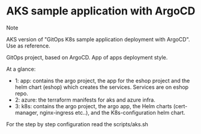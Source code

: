 # AKS sample application with ArgoCD

> [!NOTE]
> AKS version of "GitOps K8s sample application deployment with ArgoCD". Use as reference.

GitOps project, based on ArgoCD. App of apps deployment style.

At a glance:

- 1: app: contains the argo project, the app for the eshop project and the helm chart (eshop) which creates the services. Services are on eshop repo.
- 2: azure: the terraform manifests for aks and azure infra.
- 3: k8s: contains the argo project, the argo app, the Helm charts (cert-manager, nginx-ingress etc..), and the K8s-configuration helm chart.

For the step by step configuration read the scripts/aks.sh
